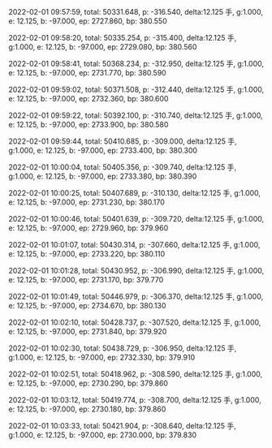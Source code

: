 2022-02-01 09:57:59, total: 50331.648, p: -316.540, delta:12.125 手, g:1.000, e: 12.125, b: -97.000, ep: 2727.860, bp: 380.550

2022-02-01 09:58:20, total: 50335.254, p: -315.400, delta:12.125 手, g:1.000, e: 12.125, b: -97.000, ep: 2729.080, bp: 380.560

2022-02-01 09:58:41, total: 50368.234, p: -312.950, delta:12.125 手, g:1.000, e: 12.125, b: -97.000, ep: 2731.770, bp: 380.590

2022-02-01 09:59:02, total: 50371.508, p: -312.440, delta:12.125 手, g:1.000, e: 12.125, b: -97.000, ep: 2732.360, bp: 380.600

2022-02-01 09:59:22, total: 50392.100, p: -310.740, delta:12.125 手, g:1.000, e: 12.125, b: -97.000, ep: 2733.900, bp: 380.580

2022-02-01 09:59:44, total: 50410.685, p: -309.000, delta:12.125 手, g:1.000, e: 12.125, b: -97.000, ep: 2733.400, bp: 380.300

2022-02-01 10:00:04, total: 50405.356, p: -309.740, delta:12.125 手, g:1.000, e: 12.125, b: -97.000, ep: 2733.380, bp: 380.390

2022-02-01 10:00:25, total: 50407.689, p: -310.130, delta:12.125 手, g:1.000, e: 12.125, b: -97.000, ep: 2731.230, bp: 380.170

2022-02-01 10:00:46, total: 50401.639, p: -309.720, delta:12.125 手, g:1.000, e: 12.125, b: -97.000, ep: 2729.960, bp: 379.960

2022-02-01 10:01:07, total: 50430.314, p: -307.660, delta:12.125 手, g:1.000, e: 12.125, b: -97.000, ep: 2733.220, bp: 380.110

2022-02-01 10:01:28, total: 50430.952, p: -306.990, delta:12.125 手, g:1.000, e: 12.125, b: -97.000, ep: 2731.170, bp: 379.770

2022-02-01 10:01:49, total: 50446.979, p: -306.370, delta:12.125 手, g:1.000, e: 12.125, b: -97.000, ep: 2734.670, bp: 380.130

2022-02-01 10:02:10, total: 50428.737, p: -307.520, delta:12.125 手, g:1.000, e: 12.125, b: -97.000, ep: 2731.840, bp: 379.920

2022-02-01 10:02:30, total: 50438.729, p: -306.950, delta:12.125 手, g:1.000, e: 12.125, b: -97.000, ep: 2732.330, bp: 379.910

2022-02-01 10:02:51, total: 50418.962, p: -308.590, delta:12.125 手, g:1.000, e: 12.125, b: -97.000, ep: 2730.290, bp: 379.860

2022-02-01 10:03:12, total: 50419.774, p: -308.700, delta:12.125 手, g:1.000, e: 12.125, b: -97.000, ep: 2730.180, bp: 379.860

2022-02-01 10:03:33, total: 50421.904, p: -308.640, delta:12.125 手, g:1.000, e: 12.125, b: -97.000, ep: 2730.000, bp: 379.830